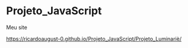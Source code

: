 # Projeto_JavaScript

Meu site
 
https://ricardoaugust-0.github.io/Projeto_JavaScript/Projeto_Luminariè/
